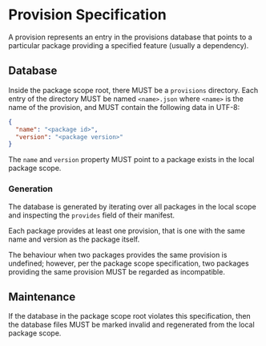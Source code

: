 # Provision Specification

A provision represents an entry in the provisions database that points to a
particular package providing a specified feature (usually a dependency).

## Database

Inside the package scope root, there MUST be a `provisions` directory. Each
entry of the directory MUST be named `<name>.json` where `<name>` is the name
of the provision, and MUST contain the following data in UTF-8:

```json
{
  "name": "<package id>",
  "version": "<package version>"
}
```

The `name` and `version` property MUST point to a package exists in the local
package scope.

### Generation

The database is generated by iterating over all packages in the local scope and
inspecting the `provides` field of their manifest. 

Each package provides at least one provision, that is one with the same name
and version as the package itself.

The behaviour when two packages provides the same provision is undefined; 
however, per the package scope specification, two packages providing the same
provision MUST be regarded as incompatible.

## Maintenance

If the database in the package scope root violates this specification, then the
database files MUST be marked invalid and regenerated from the local package
scope.
